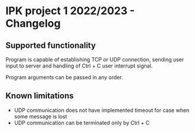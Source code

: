 # IPK project 1 2022/2023 - Changelog

## Supported functionality
Program is capable of establishing TCP or UDP connection, sending user input to server and handling of Ctrl + C user interrupt signal.

Program arguments can be passed in any order.

## Known limitations
- UDP communication does not have implemented timeout for case when some message is lost
- UDP communication can be terminated only by Ctrl + C